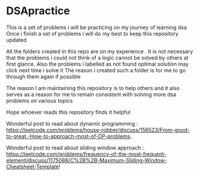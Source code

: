 # DSApractice
This is a set of problems i will be practicing on my journey of learning dsa
Once i finish a set of problems i will do my best to keep this repository updated

All the folders created in this repo are on my experience . It is not necessary that the problems i could not think of a logic cannot be solved by others at first glance.
Also the problems i labelled as not found optimal solution may click next time i solve it
The reason i created such a folder is for me to go through them again if possible

The reason I am maintaining this repository is to help others and it also serves as a reason for me to remain consistent with solving more dsa problems on various topics

Hope whoever reads this repository finds it helpful


Wonderful post to read about dynamic programming : https://leetcode.com/problems/house-robber/discuss/156523/From-good-to-great.-How-to-approach-most-of-DP-problems.

Wonderful post to read about sliding window approach : https://leetcode.com/problems/frequency-of-the-most-frequent-element/discuss/1175088/C%2B%2B-Maximum-Sliding-Window-Cheatsheet-Template!

